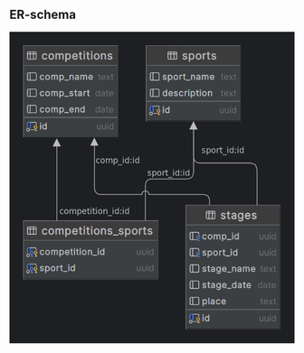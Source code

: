 ## ER-schema
![alt text](https://github.com/roganofff/competitions_and_sports/blob/main/crud_api.png?raw=true)
